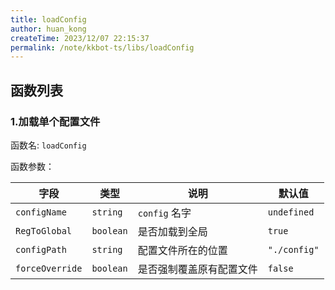 ```yaml
---
title: loadConfig
author: huan_kong
createTime: 2023/12/07 22:15:37
permalink: /note/kkbot-ts/libs/loadConfig
---
```


## 函数列表

### 1.加载单个配置文件

函数名: `loadConfig`

函数参数：

| 字段            | 类型      | 说明                     | 默认值       |
| --------------- | --------- | ------------------------ | ------------ |
| `configName`    | `string`  | `config` 名字            | `undefined`  |
| `RegToGlobal`   | `boolean` | 是否加载到全局           | `true`       |
| `configPath`    | `string`  | 配置文件所在的位置       | `"./config"` |
| `forceOverride` | `boolean` | 是否强制覆盖原有配置文件 | `false`      |

